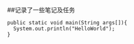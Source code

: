 ##记录了一些笔记及任务

    public static void main(String args[]){
      System.out.println("HelloWorld");
    }

